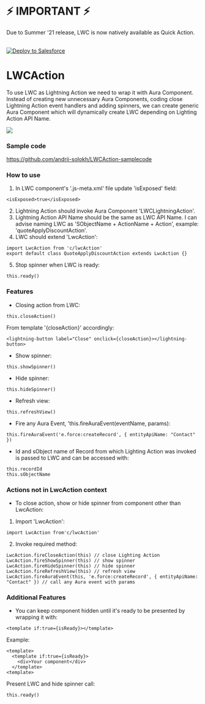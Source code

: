 ⚡ IMPORTANT ⚡
==========================

Due to Summer '21 release, LWC is now natively available as Quick Action.

<br/>

<a href="https://githubsfdeploy.herokuapp.com">
  <img alt="Deploy to Salesforce"
       src="https://raw.githubusercontent.com/afawcett/githubsfdeploy/master/deploy.png">
</a>

# LWCAction

To use LWC as Lightning Action we need to wrap it with Aura Component. Instead of creating new unnecessary Aura Components, coding close Lightning Action event handlers and adding spinners, we can create generic Aura Component which will dynamically create LWC depending on Lighting Action API Name.

![](demo.gif)

### Sample code

https://github.com/andrii-solokh/LWCAction-samplecode

### How to use

1. In LWC component's '.js-meta.xml' file update 'isExposed' field:

```
<isExposed>true</isExposed>
```

2. Lightning Action should invoke Aura Component 'LWCLightningAction'.
3. Lightning Action API Name should be the same as LWC API Name. I can advise naming LWC as 'SObjectName + ActionName + Action', example: 'quoteApplyDiscountAction'.
4. LWC should extend 'LwcAction':

```
import LwcAction from 'c/lwcAction'
export default class QuoteApplyDiscountAction extends LwcAction {}
```

5. Stop spinner when LWC is ready:

```
this.ready()
```

### Features

- Closing action from LWC:

```
this.closeAction()
```

From template '{closeAction}' accordingly:

```
<lightning-button label="Close" onclick={closeAction}></lightning-button>
```

- Show spinner:

```
this.showSpinner()
```

- Hide spinner:

```
this.hideSpinner()
```

- Refresh view:

```
this.refreshView()
```

- Fire any Aura Event, 'this.fireAuraEvent(eventName, params):

```
this.fireAuraEvent('e.force:createRecord', { entityApiName: "Contact" })
```

- Id and sObject name of Record from which Lighting Action was invoked is passed to LWC and can be accessed with:

```
this.recordId
this.sObjectName
```

### Actions not in LwcAction context

- To close action, show or hide spinner from component other than LwcAction:

1. Import 'LwcAction':

```
import LwcAction from'c/lwcAction'
```

2. Invoke required method:

```
LwcAction.fireCloseAction(this) // close Lighting Action
LwcAction.fireShowSpinner(this) // show spinner
LwcAction.fireHideSpinner(this) // hide spinner
LwcAction.fireRefreshView(this) // refresh view
LwcAction.fireAuraEvent(this, 'e.force:createRecord', { entityApiName: "Contact" }) // call any Aura event with params
```

### Additional Features

- You can keep component hidden until it's ready to be presented by wrapping it with:

```
<template if:true={isReady}></template>
```

Example:

```
<template>
  <template if:true={isReady}>
    <div>Your component</div>
  </template>
<template>
```

Present LWC and hide spinner call:

```
this.ready()
```
